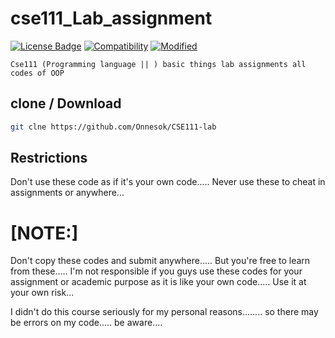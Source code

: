 # cse111_Lab_assignment

[![License Badge](https://img.shields.io/badge/license-MIT-blue.svg)](LICENSE)
[![Compatibility](https://img.shields.io/badge/python-3-brightgreen.svg)](cse111)
[![Modified](https://img.shields.io/badge/Coverage-full-orange)](cse111)


```Cse111 (Programming language || ) basic things lab assignments all codes of OOP ```

## clone / Download

```bash
git clne https://github.com/Onnesok/CSE111-lab

```

## Restrictions
Don't use these code as if it's your own code..... Never use these to cheat in assignments or anywhere...

<h1>[NOTE:]</h2> Don't copy these codes and submit anywhere..... But you're free to learn from these..... I'm not responsible if you guys use these codes for your assignment or academic purpose as it is like your own code..... Use it at your own risk...

I didn't do this course seriously for my personal reasons........ so there may be errors on my code..... be aware....
